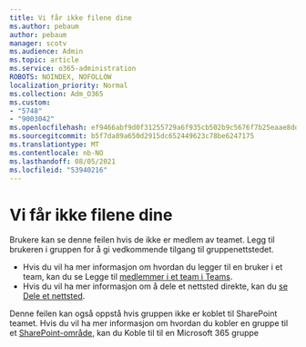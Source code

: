 ```yaml
---
title: Vi får ikke filene dine
ms.author: pebaum
author: pebaum
manager: scotv
ms.audience: Admin
ms.topic: article
ms.service: o365-administration
ROBOTS: NOINDEX, NOFOLLOW
localization_priority: Normal
ms.collection: Adm_O365
ms.custom:
- "5748"
- "9003042"
ms.openlocfilehash: ef9466abf9d0f31255729a6f935cb502b9c5676f7b25eaae8dd299e0788ecd81
ms.sourcegitcommit: b5f7da89a650d2915dc652449623c78be6247175
ms.translationtype: MT
ms.contentlocale: nb-NO
ms.lasthandoff: 08/05/2021
ms.locfileid: "53940216"
---
```

# <a name="we-cant-get-your-files"></a>Vi får ikke filene dine

Brukere kan se denne feilen hvis de ikke er medlem av teamet. Legg til brukeren i gruppen for å gi vedkommende tilgang til gruppenettstedet.

- Hvis du vil ha mer informasjon om hvordan du legger til en bruker i et team, kan du se Legge til [medlemmer i et team i Teams](https://support.office.com/article/add-people-to-a-team-aff2249d-b456-4bc3-81e7-52327b6b38e9).
- Hvis du vil ha mer informasjon om å dele et nettsted direkte, kan du [se Dele et nettsted](https://support.office.com/article/Share-a-site-958771A8-D041-4EB8-B51C-AFEA2EAE3658).

Denne feilen kan også oppstå hvis gruppen ikke er koblet til SharePoint teamet. Hvis du vil ha mer informasjon om hvordan du kobler en gruppe til et [SharePoint-område,](https://docs.microsoft.com/sharepoint/dev/transform/modernize-connect-to-office365-group) kan du Koble til til en Microsoft 365 gruppe